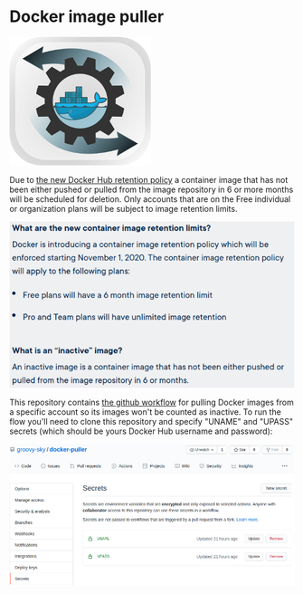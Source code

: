 # Docker image puller

![](/img/logo.png)

Due to [the new Docker Hub retention policy](https://www.docker.com/pricing/retentionfaq) a container image that has not been either pushed or pulled from the image repository in 6 or more months will be scheduled for deletion. Only accounts that are on the Free individual or organization plans will be subject to image retention limits.

![](/img/image_retention_policy.png)

This repository contains [the github workflow](/.github/workflows/main.yml) for pulling Docker images from a specific account so its images won't be counted as inactive. To run the flow you'll need to clone this repository and specify "UNAME" and "UPASS" secrets (which should be yours Docker Hub username and password):

![](/img/workflow_secrets.png)
